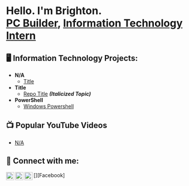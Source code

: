 <h1>Hello. I'm Brighton. <br/><a href="https://github.com/BrightonBaker">PC Builder</a>, <a href="https://www.linkedin.com/in/brighton-baker/">Information Technology Intern</a></h1>

<h2>🖥 Information Technology Projects:</h2>

- <b>N/A</b>
  - [Title](Link)
- <b>Title</b>
  - [Repo Title](link) <b><i>(Italicized Topic)</b></i>
- <b>PowerShell</b>
  - [Windows Powershell](LinkToRepository)

<h2>📺 Popular YouTube Videos</h2>

- [N/A](linkgoeshere)

<h2> 👫 Connect with me:</h2>

[<img align="left" alt="BrightonBaker | LinkedIn" width="22px" src="https://cdn.jsdelivr.net/npm/simple-icons@v3/icons/linkedin.svg" />][linkedin]
[<img align="left" alt="BrightonBaker | Facebook" width="22px" src="https://cdn.jsdelivr.net/npm/simple-icons@3.13.0/icons/facebook.svg" />][Facebook]
[<img align="left" alt="BrightonBaker | Instagram" width="22px" src="[https://cdn.jsdelivr.net/npm/simple-icons@3.13.0/icons/instagram.svg)" />][Instagram]


[twitter]: https://twitter.com/joshmadakor
[youtube]: https://www.youtube.com/c/joshmadakor
[instagram]: https://www.instagram.com/brighton_baker/
[linkedin]: https://linkedin.com/in/brighton-baker

<!--
**BrightonBaker/BrightonBaker** is a ✨ _special_ ✨ repository because its `README.md` (this file) appears on your GitHub profile.

Here are some ideas to get you started:

- 🔭 I’m currently working on ...
- 🌱 I’m currently learning ...
- 👯 I’m looking to collaborate on ...
- 🤔 I’m looking for help with ...
- 💬 Ask me about ...
- 📫 How to reach me: ...
- 😄 Pronouns: ...
- ⚡ Fun fact: ...
-->
